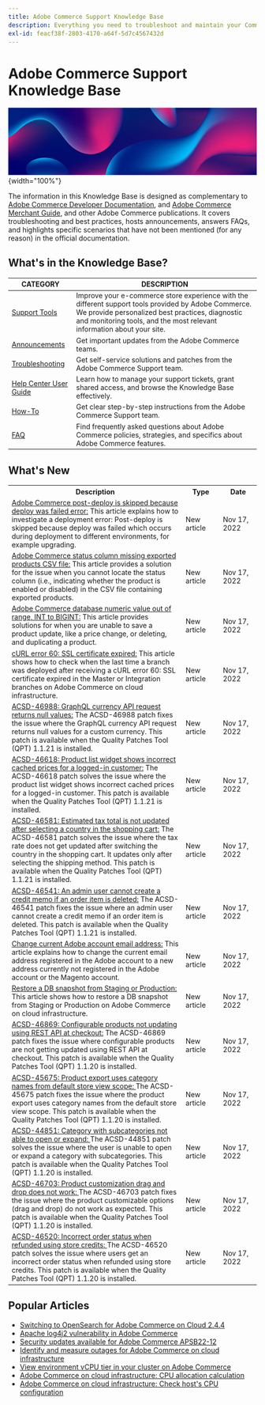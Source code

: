 ```yaml
---
title: Adobe Commerce Support Knowledge Base
description: Everything you need to troubleshoot and maintain your Commerce store.
exl-id: feacf38f-2803-4170-a64f-5d7c4567432d
---
```

# Adobe Commerce Support Knowledge Base

![Knowledge Base homepage](../help/assets/knowledge-base-home-page-cover.jpg){width="100%"}

The information in this Knowledge Base is designed as complementary to [Adobe Commerce Developer Documentation](https://developer.adobe.com/commerce/docs), and [Adobe Commerce Merchant Guide](https://experienceleague.adobe.com/docs/commerce-admin/user-guides/home.html), and other Adobe Commerce publications. It covers troubleshooting and best practices, hosts announcements, answers FAQs, and highlights specific scenarios that have not been mentioned (for any reason) in the official documentation.

## What's in the Knowledge Base?

| CATEGORY | DESCRIPTION | 
| --- | --- |
| [Support Tools](/help/support-tools/overview.md) | Improve your e-commerce store experience with the different support tools provided by Adobe Commerce. We provide personalized best practices, diagnostic and monitoring tools, and the most relevant information about your site. |
| [Announcements](/help/announcements/overview.md) | Get important updates from the Adobe Commerce teams. |
| [Troubleshooting](/help/troubleshooting/overview.md) | Get self-service solutions and patches from the Adobe Commerce Support team. |
| [Help Center User Guide](/help/help-center-guide/help-center/magento-help-center-user-guide.md) | Learn how to manage your support tickets, grant shared access, and browse the Knowledge Base effectively. |
| [How-To](/help/how-to/overview.md) | Get clear step-by-step instructions from the Adobe Commerce Support team. |
| [FAQ](/help/faq/overview.md) | Find frequently asked questions about Adobe Commerce policies, strategies, and specifics about Adobe Commerce features. | 

## What's New

<table style="width:100%">
  <tr>
    <th style="width:70%">Description</th>
    <th style="width:15%">Type</th>
    <th style="width:15%">Date</th>
  </tr>
<tr>
    <td>
    <a href = "https://experienceleague.adobe.com/docs/commerce-knowledge-base/kb/how-to/adobe-commerce-post-deploy-is-skipped-because-deploy-was-failed-error.html"> Adobe Commerce post-deploy is skipped because deploy was failed error:</a> This article explains how to investigate a deployment error: Post-deploy is skipped because deploy was failed which occurs during deployment to different environments, for example upgrading.
    </td>
    <td>New article</td>
    <td> Nov 17, 2022</td>
  </tr>

  <tr>
    <td>
    <a href = "https://experienceleague.adobe.com/docs/commerce-knowledge-base/kb/troubleshooting/miscellaneous/adobe-commerce-status-column-missing-exported-products-csv-file.html?lang=en"> Adobe Commerce status column missing exported products CSV file:</a> This article provides a solution for the issue when you cannot locate the status column (i.e., indicating whether the product is enabled or disabled) in the CSV file containing exported products.
    <td>New article</td>
    <td>Nov 17, 2022</td>
  </tr>

  <tr>
    <td>
    <a href = "https://experienceleague.adobe.com/docs/commerce-knowledge-base/kb/troubleshooting/database/int-biginit-schema-update-request.html?lang=en"> Adobe Commerce database numeric value out of range, INT to BIGINT:</a> This article provides solutions for when you are unable to save a product update, like a price change, or deleting, and duplicating a product.
    </td>
    <td>New article</td>
    <td>Nov 17, 2022</td>
  </tr>

  <tr>
    <td>
    <a href="https://experienceleague.adobe.com/docs/commerce-knowledge-base/kb/troubleshooting/miscellaneous/curl-error-60-ssl-certificate-expired.html">cURL error 60: SSL certificate expired:</a> This article shows how to check when the last time a branch was deployed after receiving a cURL error 60: SSL certificate expired in the Master or Integration branches on Adobe Commerce on cloud infrastructure.
    </td>
    <td>New article</td>
    <td>Nov 17, 2022</td>
  </tr>

  <tr>
    <td>
    <a href="https://experienceleague.adobe.com/docs/commerce-knowledge-base/kb/support-tools/patches/acsd-46988-graphql-currency-api-request-returns-null-values.html?lang=en"> ACSD-46988: GraphQL currency API request returns null values:</a> The ACSD-46988 patch fixes the issue where the GraphQL currency API request returns null values for a custom currency. This patch is available when the Quality Patches Tool (QPT) 1.1.21 is installed.
    </td>
    <td> New article </td>
    <td> Nov 17, 2022</td>
 </tr>

 <tr>
    <td>
    <a href="https://experienceleague.adobe.com/docs/commerce-knowledge-base/kb/support-tools/patches/acsd-46618-product-list-widget-shows-incorrect-cached-prices-logged-in-customer.html?lang=en"> ACSD-46618: Product list widget shows incorrect cached prices for a logged-in customer:</a> The ACSD-46618 patch solves the issue where the product list widget shows incorrect cached prices for a logged-in customer. This patch is available when the Quality Patches Tool (QPT) 1.1.21 is installed.
    </td>
    <td>New article </td>
    <td>Nov 17, 2022 </td>
  </tr>

 <tr>
    <td>
    <a href="https://experienceleague.adobe.com/docs/commerce-knowledge-base/kb/support-tools/patches/acsd-46581-estimated-tax-total-is-not-updated-after-selecting-a-country-in-the-shopping-cart.html"> ACSD-46581: Estimated tax total is not updated after selecting a country in the shopping cart:</a> The ACSD-46581 patch solves the issue where the tax rate does not get updated after switching the country in the shopping cart. It updates only after selecting the shipping method. This patch is available when the Quality Patches Tool (QPT) 1.1.21 is installed.
    </td>
    <td>New article</td>
    <td>Nov 17, 2022</td>
  </tr>

 <tr>
    <td>
    <a href="https://experienceleague.adobe.com/docs/commerce-knowledge-base/kb/support-tools/patches/acsd-46541-admin-user-cannot-create-credit-memo-if-order-item-deleted.html?lang=en"> ACSD-46541: An admin user cannot create a credit memo if an order item is deleted:</a> The ACSD-46541 patch fixes the issue where an admin user cannot create a credit memo if an order item is deleted. This patch is available when the Quality Patches Tool (QPT) 1.1.21 is installed.
    </td>
    <td>New article</td>
    <td>Nov 17, 2022</td>
  </tr>

  <tr>
   <td>
   <a href="https://experienceleague.adobe.com/docs/commerce-knowledge-base/kb/how-to/change-current-adobe-account-email-address-to-new-address.html?lang=en"> Change current Adobe account email address:</a> This article explains how to change the current email address registered in the Adobe account to a new address currently not registered in the Adobe account or the Magento account.
   </td>
   <td>New article</td>
   <td>Nov 17, 2022</td>
  </tr>

  <tr>
    <td>
    <a href="https://experienceleague.adobe.com/docs/commerce-knowledge-base/kb/how-to/restore-a-db-snapshot-from-staging-or-production.html"> Restore a DB snapshot from Staging or Production:</a> This article shows how to restore a DB snapshot from Staging or Production on Adobe Commerce on cloud infrastructure.
    </td>
    <td>New article</td>
    <td>Nov 17, 2022</td>
  </tr>

  <tr>
    <td>
    <a href="https://experienceleague.adobe.com/docs/commerce-knowledge-base/kb/support-tools/patches/acsd-46869-configurable-products-not-updating-using-rest-api.html?lang=en"> ACSD-46869: Configurable products not updating using REST API at checkout:</a> The ACSD-46869 patch fixes the issue where configurable products are not getting updated using REST API at checkout. This patch is available when the Quality Patches Tool (QPT) 1.1.20 is installed.
    </td>
    <td>New article</td>
    <td>Nov 17, 2022</td>
  </tr>

  <tr>
    <td>
    <a href="/help/support-tools/patches-available-in-qpt-tool/acsd-45675-product-export-uses-category-names-from-default-storeview-scope.md"> ACSD-45675: Product export uses category names from default store view scope: </a> The ACSD-45675 patch fixes the issue where the product export uses category names from the default store view scope. This patch is available when the Quality Patches Tool (QPT) 1.1.20 is installed.
    </td>
    <td>New article</td>
    <td>Nov 17, 2022</td>
  </tr>

  <tr>
    <td>
    <a href="/help/support-tools/patches-available-in-qpt-tool/acsd-44851-category-with-subcategories-not-able-to-open-or-expand.md"> ACSD-44851: Category with subcategories not able to open or expand: </a> The ACSD-44851 patch solves the issue where the user is unable to open or expand a category with subcategories. This patch is available when the Quality Patches Tool (QPT) 1.1.20 is installed.
    </td>
    <td>New article</td>
    <td>Nov 17, 2022</td>
  </tr>

  <tr>
    <td>
    <a href="/help/support-tools/patches-available-in-qpt-tool/acsd-46703-product-customizable-options-drag-and-drop-doesnt-work-as-expected.md"> ACSD-46703: Product customization drag and drop does not work: </a> The ACSD-46703 patch fixes the issue where the product customizable options (drag and drop) do not work as expected. This patch is available when the Quality Patches Tool (QPT) 1.1.20 is installed.
    </td>
    <td>New article</td>
    <td>Nov 17, 2022</td>
  </tr>

  <tr>
    <td>
    <a href="/help/support-tools/patches-available-in-qpt-tool/acsd-46520-incorrect-order-status-when-refunded-using-store-credits.md"> ACSD-46520: Incorrect order status when refunded using store credits: </a> The ACSD-46520 patch solves the issue where users get an incorrect order status when refunded using store credits. This patch is available when the Quality Patches Tool (QPT) 1.1.20 is installed.
    </td>
    <td>New article</td>
    <td>Nov 17, 2022</td>
  </tr>
</table>

## Popular Articles

* [Switching to OpenSearch for Adobe Commerce on Cloud 2.4.4](/help/announcements/adobe-commerce-announcements/switching-to-opensearch-for-adobe-commerce-on-cloud-2.4.4.md)
* [Apache log4j2 vulnerability in Adobe Commerce](/help/announcements/adobe-commerce-announcements/apache-log4j2-adobe-commerce.md)
* [Security updates available for Adobe Commerce APSB22-12](/help/troubleshooting/known-issues-patches-attached/0-day-vulnerability-patch.md)
* [Identify and measure outages for Adobe Commerce on cloud infrastructure](/help/how-to/general/how-to-identify-outages.md)
* [View environment vCPU tier in your cluster on Adobe Commerce](/help/how-to/general/check-vcpu-using-observation-for-adobe-commerce.md)
* [Adobe Commerce on cloud infrastructure: CPU allocation calculation](/help/how-to/general/magento-commerce-cloud-cpu-allocation-calculation.md)
* [Adobe Commerce on cloud infrastructure: Check host's CPU configuration](/help/how-to/general/magento-commerce-cloud-check-hosts-cpu-configuration.md)
